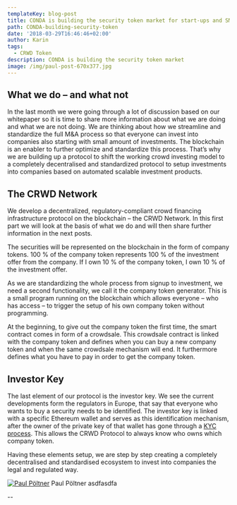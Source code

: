 ```yaml
---
templateKey: blog-post
title: CONDA is building the security token market for start-ups and SME
path: CONDA-building-security-token
date: '2018-03-29T16:46:46+02:00'
author: Karin
tags:
  - CRWD Token
description: CONDA is building the security token market
image: /img/paul-post-670x377.jpg
---
```

## What we do – and what not

In the last month we were going through a lot of discussion based on our whitepaper so it is time to share more information about what we are doing and what we are not doing. We are thinking about how we streamline and standardize the full M&A process so that everyone can invest into companies also starting with small amount of investments. The blockchain is an enabler to further optimize and standardize this process. That’s why we are building up a protocol to shift the working crowd investing model to a completely decentralised and standardized protocol to setup investments into companies based on automated scalable investment products.

## The CRWD Network

We develop a decentralized, regulatory-compliant crowd financing infrastructure protocol on the blockchain – the CRWD Network. In this first part we will look at the basis of what we do and will then share further information in the next posts.

The securities will be represented on the blockchain in the form of company tokens. 100 % of the company token represents 100 % of the investment offer from the company. If I own 10 % of the company token, I own 10 % of the investment offer.

As we are standardizing the whole process from signup to investment, we need a second functionality, we call it the company token generator. This is a small program running on the blockchain which allows everyone – who has access – to trigger the setup of his own company token without programming.

At the beginning, to give out the company token the first time, the smart contract comes in form of a crowdsale. This crowdsale contract is linked with the company token and defines when you can buy a new company token and when the same crowdsale mechanism will end. It furthermore defines what you have to pay in order to get the company token.

## Investor Key

The last element of our protocol is the investor key. We see the current developments form the regulators in Europe, that say that everyone who wants to buy a security needs to be identified. The investor key is linked with a specific Ethereum wallet and serves as this identification mechanism, after the owner of the private key of that wallet has gone through a [KYC process](https://ico.conda.online/kyc-why-does-conda-value-it-so-much/). This allows the CRWD Protocol to always know who owns which company token.

Having these elements setup, we are step by step creating a completely decentralised and standardised ecosystem to invest into companies the legal and regulated way.

[![Paul Pöltner](/img/paul-linkedin-150x150.jpg)](<https://www.linkedin.com/in/poeltner/>) Paul Pöltner asdfasdfa

--

